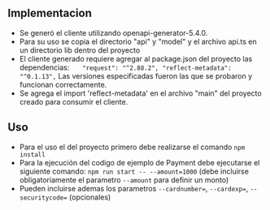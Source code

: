 ## Implementacion

- Se generó el cliente utilizando openapi-generator-5.4.0.
- Para su uso se copia el directorio "api" y "model" y el archivo api.ts en un directorio lib dentro del proyecto
- El cliente generado requiere agregar al package.json del proyecto las dependencias:
`   "request": "^2.88.2",
    "reflect-metadata": "^0.1.13",`
  Las versiones especificadas fueron las que se probaron y funcionan correctamente.
- Se agrega el import 'reflect-metadata' en el archivo "main" del proyecto creado para consumir el cliente.

## Uso

- Para el uso el del proyecto primero debe realizarse el comando 
  `npm install`
- Para la ejecución del codigo de ejemplo de Payment debe ejecutarse el siguiente comando:
  `npm run start -- --amount=1000`
  (debe incluirse obligatoriamente el parametro `--amount` para definir un monto)
- Pueden incluirse ademas los parametros `--cardnumber=`, `--cardexp=`, `--securitycode=` (opcionales) 
